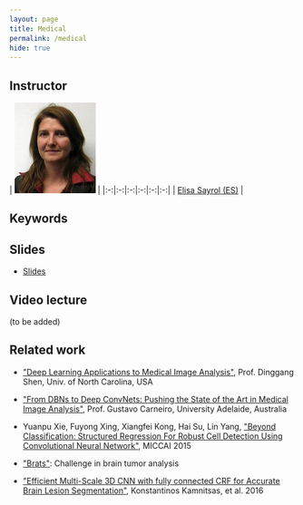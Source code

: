 ```yaml
---
layout: page
title: Medical
permalink: /medical
hide: true
---
```


## Instructor

|  ![Elisa Sayrol][ElisaSayrol-photo]  |
|:-:|:-:|:-:|:-:|:-:|:-:|
| [Elisa Sayrol (ES)][ElisaSayrol-web]  |

[ElisaSayrol-web]: https://imatge.upc.edu/web/people/elisa-sayrol

[ElisaSayrol-photo]: img/instructors/ElisaSayrol.jpg "Elisa Sayrol"

## Keywords

## Slides

* [Slides](slides/D4L5-medical.pdf)

## Video lecture

(to be added)

## Related work

* ["Deep Learning Applications to Medical Image Analysis"](https://docs.google.com/viewer?a=v&pid=sites&srcid=ZGVmYXVsdGRvbWFpbnxza2V2aW56aG91fGd4OjM2NWFhN2QyMzMzMTA5Ng), Prof. Dinggang Shen, Univ. of North Carolina, USA
* ["From DBNs to Deep ConvNets: Pushing the State of the Art in Medical Image Analysis"](https://docs.google.com/viewer?a=v&pid=sites&srcid=ZGVmYXVsdGRvbWFpbnxza2V2aW56aG91fGd4OjRjNGJlZTgxZGM1OGE1NTE), Prof. Gustavo Carneiro, University Adelaide, Australia

* Yuanpu Xie, Fuyong Xing, Xiangfei Kong, Hai Su, Lin Yang, ["Beyond Classification: Structured Regression For Robust Cell Detection Using Convolutional Neural Network"](http://link.springer.com/chapter/10.1007%2F978-3-319-24574-4_43#page-1), MICCAI 2015

* ["Brats"](http://braintumorsegmentation.org/): Challenge in brain tumor analysis

* ["Efficient Multi-Scale 3D CNN with fully connected CRF for Accurate Brain Lesion Segmentation"](http://arxiv.org/abs/1603.05959), Konstantinos Kamnitsas, et al. 2016
